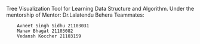 Tree Visualization Tool for Learning Data Structure and Algorithm.
Under the mentorship of Mentor: Dr.Lalatendu Behera
Teammates:

        Avneet Singh Sidhu 21103031
        Manav Bhagat 21103082
        Vedansh Koccher 21103159